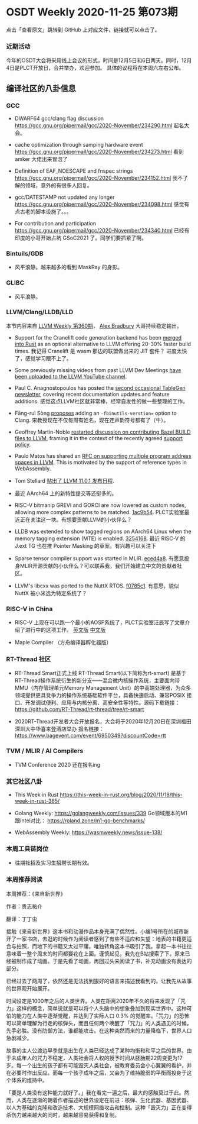# OSDT Weekly 2020-11-25 第073期

点击「查看原文」跳转到 GitHub 上对应文件，链接就可以点击了。

### 近期活动

今年的OSDT大会将采用线上会议的形式，时间是12月5日和6日两天。同时，12月4日是PLCT开放日，合并举办，欢迎参加。
具体的议程将在本周六左右公布。

## 编译社区的八卦信息

### GCC

- DWARF64 gcc/clang flag discussion
  https://gcc.gnu.org/pipermail/gcc/2020-November/234290.html
  起名大会。

- cache optimization through samping hardware event
  https://gcc.gnu.org/pipermail/gcc/2020-November/234273.html
  看到 amker 大佬出来冒泡了

- Definition of EAF_NOESCAPE and fnspec strings
  https://gcc.gnu.org/pipermail/gcc/2020-November/234152.html
  我不了解的领域，意外的有很多人回复。

- gcc/DATESTAMP not updated any longer
  https://gcc.gnu.org/pipermail/gcc/2020-November/234098.html
  感觉有点古老的脚本设施了。。。

- For contribution and participation
  https://gcc.gnu.org/pipermail/gcc/2020-November/234340.html
  已经有印度的小哥开始占坑 GSoC2021 了。同学们要抓紧了啊。

### Bintuils/GDB

- 风平浪静。越来越多的看到 MaskRay 的身影。

### GLIBC

- 风平浪静。

### LLVM/Clang/LLDB/LLD

本节内容来自 [LLVM Weekly 第360期](http://llvmweekly.org/issue/360)，
[Alex Bradbury](https://www.linkedin.com/in/alex-bradbury/) 大哥持续稳定输出。

* Support for the Cranelift code generation backend has been [merged into Rust](https://github.com/rust-lang/rust/pull/77975) as an optional alternative to LLVM offering 20-30% faster build times.
  我记得 Cranelift 是 wasm 那边的联盟做出来的 JIT 套件？
  进度太快了，感觉学习跟不上了。

* Some previously missing videos from past LLVM Dev Meetings [have been uploaded to the LLVM YouTube channel](https://www.youtube.com/c/LLVMPROJ/videos).

* Paul C. Anagnostopoulos has posted the [second occasional TableGen newsletter](http://lists.llvm.org/pipermail/llvm-dev/2020-November/146649.html), covering recent documentation updates and feature additions.
  感觉这点LLVM社区就非常棒，经常自发性的做一些整理的工作。

* Fāng-ruì Sòng [proposes](http://lists.llvm.org/pipermail/llvm-dev/2020-November/146676.html) adding an `-fbinutils-verstion=` option to Clang.
  宋教授现在不仅每周有姓名，现在连声韵符号都有了（牛）。

* Geoffrey Martin-Noble [restarted discussion on contributing Bazel BUILD
files to
LLVM](http://lists.llvm.org/pipermail/llvm-dev/2020-November/146670.html),
framing it in the context of the recently agreed [support
policy](http://llvm.org/docs/SupportPolicy.html).

* Paulo Matos has shared an [RFC on supporting multiple program address spaces
in LLVM](http://lists.llvm.org/pipermail/llvm-dev/2020-November/146723.html).
This is motivated by the support of reference types in WebAssembly.



* Tom Stellard [贴出了 LLVM 11.0.1 发布日程](http://lists.llvm.org/pipermail/llvm-dev/2020-November/146833.html).

* 最近 AArch64 上的新特性提交等还挺多的。

* RISC-V bitmanip GREVI and GORCI are now lowered as custom nodes, allowing more complex patterns to be matched.
  [1ac9b54](https://reviews.llvm.org/rG1ac9b548310).
  PLCT实验室最近正在关注这一块。有想要贡献LLVM的小伙伴么？

* LLDB was extended to show tagged regions on AArch64 Linux when the memory tagging extension (MTE) is enabled.
  [3254168](https://reviews.llvm.org/rG32541685b2a).
  最近 RISC-V 的 J.ext TG 也在推 Pointer Masking 的草案。有兴趣可以关注下

* Sparse tensor compiler support was started in MLIR.
  [eced4a8](https://reviews.llvm.org/rGeced4a8e6fe).
  有愿意投身MLIR开源贡献的小伙伴么？可以联系我，我们开始建立中文的贡献者社区。

* LLVM's libcxx was ported to the NuttX RTOS.
  [f0785c1](https://reviews.llvm.org/rGf0785c1f7ac).
  有意思，貌似 NuttX 被小米选为特定系统了？

### RISC-V in China

- RISC-V 上现在可以跑一个最小的AOSP系统了，PLCT实验室汪辰写了文章介绍了进行中的这项工作。
  [英文版](https://plctlab.github.io/aosp/create-a-minimal-android-system-for-riscv.html)
  [中文版](https://zhuanlan.zhihu.com/p/302870095)

- Maple Compiler （方舟编译器孵化器版）

### RT-Thread 社区

- RT-Thread Smart正式上线
  RT-Thread Smart(以下简称为rt-smart) 是基于RT-Thread操作系统衍生的新分支——混合微内核操作系统，主要面向带 MMU（内存管理单元Memory Management Unit）的中高端处理器，为众多领域提供更具竞争力的操作系统基础软件平台，具备快速启动、兼容POSIX 接口、开发调试便利、应用与内核分离、高安全性等特性。源码下载链接：
https://github.com/RT-Thread/rt-thread/tree/rt-smart

- 2020RT-Thread开发者大会开放报名，大会将于2020年12月20日在深圳福田深圳大中华喜来登酒店举办
报名链接：https://www.bagevent.com/event/6950349?discountCode=rtt

### TVM / MLIR / AI Compilers

- TVM Conference 2020 还在报名ing

### 其它社区八卦

- This Week in Rust
  https://this-week-in-rust.org/blog/2020/11/18/this-week-in-rust-365/

- Golang Weekly:
  https://golangweekly.com/issues/339
  Go领域版本的M1跟Intel对比：
  https://roland.zone/m1-go-benchmarks/

- WebAssembly Weekly:
  https://wasmweekly.news/issue-138/

### 本周工具链岗位

- 往期社招及实习生招聘长期有效。

### 本周推荐阅读

本周推荐：《来自新世界》

作者：贵志祐介

翻译：丁丁虫

接触《来自新世界》这本书和动漫作品本身充满了偶然性。小编1号所在的城市新开了一家书店，去逛的时候作为阅读者感到了有些不适应和失望：地表的书籍更适合与拍照，而地下的书籍又太过平庸。唯独转角这本书吸引了我。拿起一本书往往意味着一整个周末的时间都要花在上面。谨慎起见，我先在B站搜索了下。原来已经被制作成了动画。于是先看了动画，再回过头来阅读了书，补充动画没有表达的部分。

已经过去了两周了，依然还是无法找到狠好的语言来描述我看到的。让我先从故事的世界观开始展开。

时间设定是1000年之后的人类世界。人类在距离2020年不久的将来发现了「咒力」这样的概念，简单说就是可以将个人头脑中的想象叠加到现实世界中。这种可怕的能力在人类中逐渐觉醒，并达到了实际人口 0.3% 的觉醒率。「咒力」的恐怖可以简单理解为行走的核弹头，而且任何两个唤醒了「咒力」的人类遇见的时候，先手必胜。没有防御方法，谁都能攻击。在这种突然而来的力量降临下，世界人口急剧减少。

故事的主人公渡边早季就是出生在人类已经达成了某种均衡和和平之后的世界。由于未成年人的咒力不稳定，人类社会将人权的授予时间从胚胎期22周变更为17岁。每一个出生的孩子都有可能毁灭人类社会，被教育委员会小心翼翼的看护，并在必要时作出反应。而每一个孩子成年之后，又会为了维持脆弱的平衡而投身于这个体系的维持中。

「要是人类没有这种能力就好了。」我在看完一遍之后，最大的感触莫过于此。然而，人类在逐渐的朝着作者描述的世界设定在前进：核弹、生化武器、基因武器、以人为基础的克隆和改造技术、大规模网络攻击和控制。这种「毁灭力」正在变得杀伤力越来越大的同时，越来越容易获得和复制。
